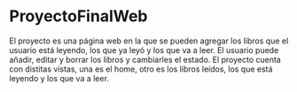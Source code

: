 # ProyectoFinalWeb

El proyecto es una página web en la que se pueden agregar los libros que el usuario está leyendo, los que ya leyó y los que va a leer. El usuario puede añadir, editar y borrar los libros y cambiarles el estado. El proyecto cuenta con distitas vistas, una es el home, otro es los libros leídos, los que está leyendo y los que va a leer. 
